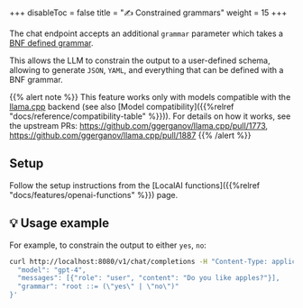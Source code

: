 
+++
disableToc = false
title = "✍️ Constrained grammars"
weight = 15
+++

The chat endpoint accepts an additional `grammar` parameter which takes a [BNF defined grammar](https://en.wikipedia.org/wiki/Backus%E2%80%93Naur_form).

This allows the LLM to constrain the output to a user-defined schema, allowing to generate `JSON`, `YAML`, and everything that can be defined with a BNF grammar.

{{% alert note %}}
This feature works only with models compatible with the [llama.cpp](https://github.com/ggerganov/llama.cpp) backend (see also [Model compatibility]({{%relref "docs/reference/compatibility-table" %}})). For details on how it works, see the upstream PRs: https://github.com/ggerganov/llama.cpp/pull/1773, https://github.com/ggerganov/llama.cpp/pull/1887
{{% /alert %}}

## Setup

Follow the setup instructions from the [LocalAI functions]({{%relref "docs/features/openai-functions" %}}) page.

## 💡 Usage example

For example, to constrain the output to either `yes`, `no`:

```bash
curl http://localhost:8080/v1/chat/completions -H "Content-Type: application/json" -d '{
  "model": "gpt-4",
  "messages": [{"role": "user", "content": "Do you like apples?"}],
  "grammar": "root ::= (\"yes\" | \"no\")"
}'
```
